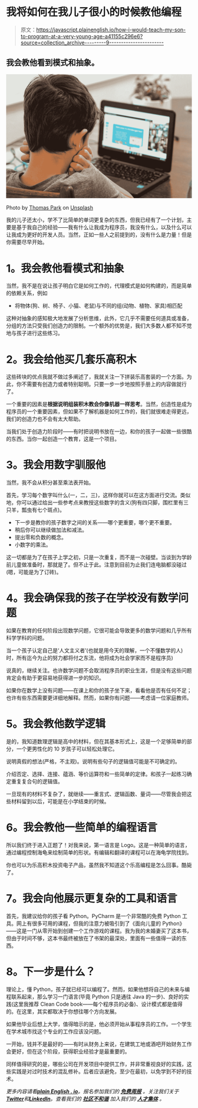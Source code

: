 # 我将如何在我儿子很小的时候教他编程

> 原文：<https://javascript.plainenglish.io/how-i-would-teach-my-son-to-program-at-a-very-young-age-a41155c296e6?source=collection_archive---------9----------------------->

## 我会教他看到模式和抽象。

![](img/efc69fdf2549285638e4142d013501b7.png)

Photo by [Thomas Park](https://unsplash.com/@thomascpark?utm_source=medium&utm_medium=referral) on [Unsplash](https://unsplash.com?utm_source=medium&utm_medium=referral)

我的儿子还太小，学不了比简单的单词更复杂的东西，但我已经有了一个计划，主要是基于我自己的经验——我有什么让我成为程序员，我没有什么，以及什么可以让我成为更好的开发人员。当然，正如一些人之前提到的，没有什么是力量！但是你需要尽早开始。

# **1。我会教他看模式和抽象**

当然，我不是在说让孩子明白它是如何工作的，代理模式是如何构建的，而是简单的依赖关系，例如

*   将物体(狗、树、椅子、小猫、老鼠)与不同的组(动物、植物、家具)相匹配

这种对抽象的感知极大地发展了分析思维，此外，它几乎不需要任何道具或准备，分组的方法只受我们创造力的限制。一个额外的优势是，我们大多数人都不知不觉地与孩子进行这些练习。

# **2。我会给他买几套乐高积木**

这些砖块的优点我就不做过多阐述了，我就关注一下拼装乐高套装的一个方面。为此，你不需要有创造力或者特别聪明。只要一步一步地按照手册上的内容做就行了。

一个重要的因素是**根据说明组装积木教会你像机器一样思考**。当然，创造性是成为程序员的一个重要因素，但如果不了解机器是如何工作的，我们就很难走得更远，我们的创造力也不会有太大帮助。

当我们处于创造力阶段时——有时把说明书放在一边，和你的孩子一起做一些很酷的东西。当你一起创造一个教育，这是一个项目。

# **3。我会用数字驯服他**

当然，我不会从积分甚至乘法表开始。

首先，学习每个数字叫什么(一，二，三)，这样你就可以在这方面进行交流。类似地，你可以通过给出一些参考点来教授这些数字的含义(狗有四只脚，围栏里有三只羊，瓢虫有七个斑点)。

*   下一步是教你的孩子数字之间的关系——哪个更重要，哪个更不重要。
*   稍后你可以继续做加法和减法。
*   提出零和负数的概念。
*   小数字的乘法。

这一切都是为了在孩子上学之初，只是一次重复，而不是一次碰壁。当谈到为学龄前儿童做准备时，那就是了。但不止于此。注意到目前为止我们连电脑都没碰过(嗯，可能是为了订砖)。

# **4。我会确保我的孩子在学校没有数学问题**

如果在教育的任何阶段出现数学问题，它很可能会导致更多的数学问题和几乎所有科学学科的问题。

当一个孩子认定自己是‘人文主义者’(也就是用今天的理解，一个不懂数学的人)时，所有迄今为止的努力都将付之东流，他将成为社会学家而不是程序员)

说真的，继续关注。也许数学问题不会取消程序员的职业生涯，但是没有这些问题肯定会有助于更容易地获得进一步的知识。

如果你在数学上没有问题——在课上和你的孩子坐下来，看看他是否有任何不足；也许有些东西需要更详细地解释。然而，如果你有问题——考虑请一位家庭教师。

# **5。我会教他数学逻辑**

是的，我知道数理逻辑是高中的材料，但在其基本形式上，这是一个足够简单的部分，一个更男性化的 10 岁孩子可以轻松处理它。

说明真假的想法(严格，不主观)。说明有些句子的逻辑值可能是不可确定的。

介绍否定、选择、连接、蕴涵、等价运算符和一些简单的定律。和孩子一起练习确定重复复合句的逻辑值。

一旦现有的材料不复杂了，就继续——重言式、逻辑函数、量词——尽管我会把这些材料留到以后，可能是在小学结束的时候。

# **6。我会教他一些简单的编程语言**

所以我们终于进入正题了！对我来说，第一语言是 Logo。这是一种简单的语言，通过编程控制海龟来绘制简单的形状。有编辑和翻译的课程可以在海龟学院找到。

你也可以为乐高积木投资电子产品，虽然我不知道这个乐高编程是怎么回事。酷毙了。

# **7。我会向他展示更复杂的工具和语言**

首先，我建议给你的孩子看 Python。PyCharm 是一个非常酷的免费 Python 工具。网上有很多可用的课程，但我的注意力被吸引到了《面向儿童的 Python》——这是一门从零开始到创建一个工作游戏的课程。我为我的未婚妻买了这本书，但由于时间不够，这本书最终被放在了书架的最深处，里面有一些值得一读的东西。

# **8。下一步是什么？**

理论上，懂 Python，孩子就已经可以编程了。然而，如果他想将自己的未来与编程联系起来，那么学习一门语言(毕竟 Python 只是通往 Java 的一步)、良好的实践(这里我推荐 Clean Code book——每个程序员的必备)、设计模式都是值得的。在这里，其实都取决于你想往哪个方向发展。

如果他毕业后想上大学，值得暗示的是，他必须开始从事程序员的工作。一个学生在学术城市找这个专业的工作应该没问题。

一开始，钱并不是最好的——有时从财务上来说，在建筑工地或酒吧开始财务工作会更好，但在这个阶段，获得职业经验才是最重要的。

同样值得研究的是，哪些公司在开发项目中提供工作，并非常重视良好的实践，这些实践是对过时技术的混乱修补。后者应该避免，至少在最初，以免学到不好的技术。

*更多内容请看*[***plain English . io***](https://plainenglish.io/)*。报名参加我们的* [***免费周报***](http://newsletter.plainenglish.io/) *。关注我们关于*[***Twitter***](https://twitter.com/inPlainEngHQ)*和*[***LinkedIn***](https://www.linkedin.com/company/inplainenglish/)*。查看我们的* [***社区不和谐***](https://discord.gg/GtDtUAvyhW) *加入我们的* [***人才集体***](https://inplainenglish.pallet.com/talent/welcome) *。*